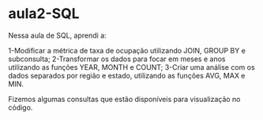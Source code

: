 # aula2-SQL

Nessa aula de SQL, aprendi a:

1-Modificar a métrica de taxa de ocupação utilizando JOIN, GROUP BY e subconsulta;
2-Transformar os dados para focar em meses e anos utilizando as funções YEAR, MONTH e COUNT;
3-Criar uma análise com os dados separados por região e estado, utilizando as funções AVG, MAX e MIN.

Fizemos algumas consultas que estão disponíveis para visualização no código.
